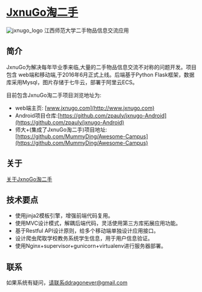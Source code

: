 

# [JxnuGo淘二手](http://www.jxnugo.com)

![jxnugo_logo](http://oj387fyvl.bkt.clouddn.com/jxnugo-logo.png)
江西师范大学二手物品信息交流应用

## 简介
JxnuGo为解决每年毕业季来临,大量的二手物品信息交流不对称的问题开发。项目包含
web端和移动端,于2016年6月正式上线。后端基于Python Flask框架，数据库采用Mysql，图片存储于七牛云，部署于阿里云ECS。


目前包含JxnuGo淘二手项目浏览地址为:

* web端主页: [www.jxnugo.com](http://www.jxnugo.com)
* Android项目仓库:[https://github.com/zpauly/jxnugo-Android](https://github.com/zpauly/jxnugo-Android)
* 师大+(集成了JxnuGo淘二手)项目地址:[https://github.com/MummyDing/Awesome-Campus](https://github.com/MummyDing/Awesome-Campus)

## 关于
[关于JxnoGo淘二手](http://www.jxnugo.com/about_us)

## 技术要点
* 使用jinja2模板引擎，增强前端代码复用。
* 使用MVC设计模式，解耦后端代码，灵活使用第三方库拓展应用功能。
* 基于Restful API设计原则，给多个移动端单独设计应用接口。
* 设计爬虫爬取学校教务系统学生信息，用于用户信息验证。
* 使用Nginx+supervisor+gunicorn+virtualenv进行服务器部署。

## 联系
如果系统有疑问，请联系ddragonever@gmail.com
